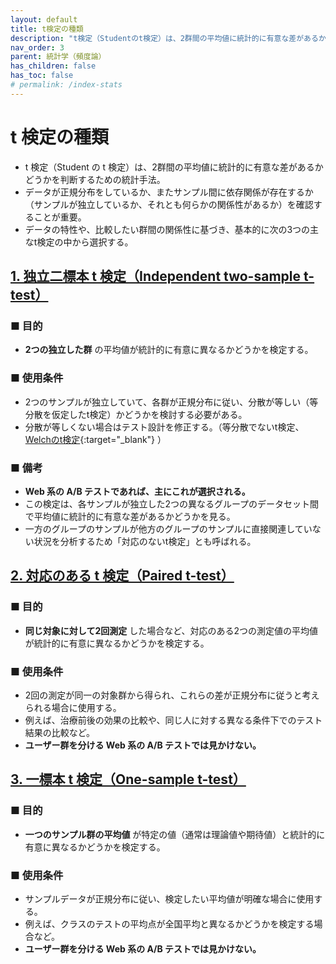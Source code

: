 ```yaml
---
layout: default
title: t検定の種類
description: "t検定（Studentのt検定）は、2群間の平均値に統計的に有意な差があるかどうかを判断するための統計手法。データが正規分布をしているか、またサンプル間に依存関係が存在するか（サンプルが独立しているか、それとも何らかの関係性があるか）を確認することが重要。データの特性や、比較したい群間の関係性に基づき、基本的に次の3つの主なt検定の中から選択する。"
nav_order: 3
parent: 統計学（頻度論）
has_children: false
has_toc: false
# permalink: /index-stats
---
```


# t 検定の種類

+ t 検定（Student の t 検定）は、2群間の平均値に統計的に有意な差があるかどうかを判断するための統計手法。
+ データが正規分布をしているか、またサンプル間に依存関係が存在するか（サンプルが独立しているか、それとも何らかの関係性があるか）を確認することが重要。
+ データの特性や、比較したい群間の関係性に基づき、基本的に次の3つの主なt検定の中から選択する。

## <u>1. 独立二標本 t 検定（Independent two-sample t-test）</u>

### ■ 目的

+ **2つの独立した群** の平均値が統計的に有意に異なるかどうかを検定する。

### ■ 使用条件

+ 2つのサンプルが独立していて、各群が正規分布に従い、分散が等しい（等分散を仮定したt検定）かどうかを検討する必要がある。
+ 分散が等しくない場合はテスト設計を修正する。（等分散でないt検定、[Welchのt検定](/tech-docs/docs/統計学（頻度論）/welch_t/){:target="_blank"} ）

### ■ 備考

+ **Web 系の A/B テストであれば、主にこれが選択される。**
+ この検定は、各サンプルが独立した2つの異なるグループのデータセット間で平均値に統計的に有意な差があるかどうかを見る。
+ 一方のグループのサンプルが他方のグループのサンプルに直接関連していない状況を分析するため「対応のないt検定」とも呼ばれる。

## <u>2. 対応のある t 検定（Paired t-test）</u>

### ■ 目的

+ **同じ対象に対して2回測定** した場合など、対応のある2つの測定値の平均値が統計的に有意に異なるかどうかを検定する。

### ■ 使用条件

+ 2回の測定が同一の対象群から得られ、これらの差が正規分布に従うと考えられる場合に使用する。
+ 例えば、治療前後の効果の比較や、同じ人に対する異なる条件下でのテスト結果の比較など。
+ **ユーザー群を分ける Web 系の A/B テストでは見かけない。**

## <u>3. 一標本 t 検定（One-sample t-test）</u>

### ■ 目的

+ **一つのサンプル群の平均値** が特定の値（通常は理論値や期待値）と統計的に有意に異なるかどうかを検定する。

### ■ 使用条件

+ サンプルデータが正規分布に従い、検定したい平均値が明確な場合に使用する。
+ 例えば、クラスのテストの平均点が全国平均と異なるかどうかを検定する場合など。
+ **ユーザー群を分ける Web 系の A/B テストでは見かけない。**

